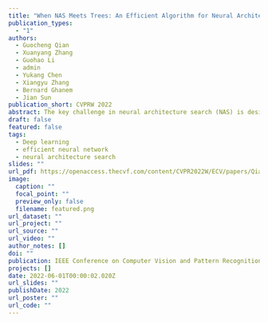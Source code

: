 ```yaml
---
title: "When NAS Meets Trees: An Efficient Algorithm for Neural Architecture Search"
publication_types:
  - "1"
authors:
  - Guocheng Qian
  - Xuanyang Zhang
  - Guohao Li
  - admin
  - Yukang Chen
  - Xiangyu Zhang
  - Bernard Ghanem
  - Jian Sun
publication_short: CVPRW 2022
abstract: The key challenge in neural architecture search (NAS) is designing how to explore wisely in the huge search space. We propose a new NAS method called TNAS (NAS with trees), which improves search efficiency by exploring only a small number of architectures while also achieving a higher search accuracy. TNAS introduces an architecture tree and a binary operation tree, to factorize the search space and substantially reduce the exploration size. TNAS performs a modified bi-level Breadth-First Search in the proposed trees to discover a high-performance architecture. Impressively, TNAS finds the global optimal architecture on CIFAR-10 with test accuracy of 94.37% in four GPU hours in NAS-Bench-201. The average test accuracy is 94.35%, which outperforms the state-of-the-art.
draft: false
featured: false
tags:
  - Deep learning
  - efficient neural network
  - neural architecture search
slides: ""
url_pdf: https://openaccess.thecvf.com/content/CVPR2022W/ECV/papers/Qian_When_NAS_Meets_Trees_An_Efficient_Algorithm_for_Neural_Architecture_CVPRW_2022_paper.pdf
image:
  caption: ""
  focal_point: ""
  preview_only: false
  filename: featured.png
url_dataset: ""
url_project: ""
url_source: ""
url_video: ""
author_notes: []
doi: ""
publication: IEEE Conference on Computer Vision and Pattern Recognition Workshop (**CVPRW**), 2022
projects: []
date: 2022-06-01T00:00:02.020Z
url_slides: ""
publishDate: 2022
url_poster: ""
url_code: ""
---
```

